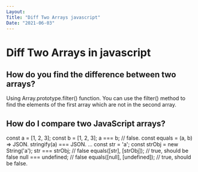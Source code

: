 ```yaml
---
Layout:
Title: "Diff Two Arrays javascript"
Date: "2021-06-03"
---
```


# Diff Two Arrays in javascript

## How do you find the difference between two arrays?

Using Array.prototype.filter() function. You can use the filter() method to find the elements of the first array which are not in the second array.

## How do I compare two JavaScript arrays?

const a = [1, 2, 3]; const b = [1, 2, 3]; a === b; // false.
const equals = (a, b) => JSON. stringify(a) === JSON. ...
const str = 'a'; const strObj = new String('a'); str === strObj; // false equals([str], [strObj]); // true, should be false null === undefined; // false equals([null], [undefined]); // true, should be false.